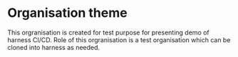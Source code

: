 # Organisation theme
This orgranisation is created for test purpose for presenting demo of harness CI/CD.
Role of this orgranisation is a test organisation which can be cloned into harness as needed.